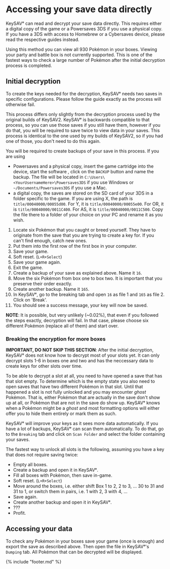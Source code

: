 # Accessing your save data directly

KeySAVᵉ can read and decrypt your save data directly. This requires either a digital copy of the game or a Powersaves 3DS if you use a physical copy. If you have a 3DS with access to Homebrew or a Cybersaves device, please read the respective guides instead.

Using this method you can view all 930 Pokémon in your boxes. Viewing your party and battle box is not currently supported. This is one of the fastest ways to check a large number of Pokémon after the initial decryption process is completed.

## Initial decryption

To create the keys needed for the decryption, KeySAVᵉ needs two saves in specific configurations. Please follow the guide exactly as the process will otherwise fail.

This process differs only slightly from the decryption process used by the original builds of KeySAV2. KeySAVᵉ is backwards compatible to that process, so you can use those saves if you still have them, however if you do that, you will be required to save twice to view data in your saves. This process is identical to the one used by my builds of KeySAV2, so if you had one of those, you don't need to do this again.

You will be required to create backups of your save in this process. If you are using

* Powersaves and a physical copy, insert the game cartridge into the device, start the software , click on the `BACKUP` button and name the backup. The file will be located in `C:\Users\<YourUsernameHere>\Powersaves3DS` if you use Windows or `~/Documents/Powersaves3DS` if you use a Mac.
* a digital copy, the saves are stored on the SD card of your 3DS in a folder specific to the game. If you are using X, the path is `title/00040000/00055d00`. For Y, it is `title/00040000/00055e00`. For OR, it is `title/00040000/0011C400`. For AS, it is `title/00040000/0011C500`. Copy the file there to a folder of your choice on your PC and rename it as you wish.

1. Locate six Pokémon that you caught or breed yourself. They have to originate from the save that you are trying to create a key for. If you can't find enough, catch new ones.
2. Put them into the first row of the first box in your computer.
3. Save your game.
4. Soft reset. (`L+R+Select`)
5. Save your game again.
6. Exit the game.
7. Create a backup of your save as explained above. Name it `16`.
8. Move the six Pokémon from box one to box two. It is important that you preserve their order exactly.
9. Create another backup. Name it `165`.
10. In KeySAVᵉ, go to the breaking tab and open `16` as file 1 and `165` as file 2. Click on 'Break'.
11. You should see a success message, your key will now be saved.

**NOTE**: It is possible, but very unlikely (~0.02%), that even if you followed the steps exactly, decryption will fail. In that case, please choose six different Pokémon (replace all of them) and start over.

<a id="ghosts"></a>
### Breaking the encryption for more boxes

**IMPORTANT, DO NOT SKIP THIS SECTION**: After the initial decryption, KeySAVᵉ does not know how to decrypt most of your slots yet. It can only decrypt slots 1-6 in boxes one and two and has the neccessary data to create keys for other slots over time.

To be able to decrypt a slot at all, you need to have opened a save that has that slot empty. To determine which is the empty state you also need to open saves that have two different Pokémon in that slot. Until that happened a slot is not fully unlocked and you may encounter *ghost* Pokémon. That is, either Pokémon that are actually in the save don't show up at all, or Pokémon that are not in the save do show up. KeySAVᵉ knows when a Pokémon might be a *ghost* and most formatting options will either offer you to hide them entirely or mark them as such.

KeySAVᵉ will improve your keys as it sees more data automatically. If you have a lot of backups, KeySAVᵉ can scan them automatically. To do that, go to the `Breaking` tab and click on `Scan Folder` and select the folder containing your saves.

The fastest way to unlock all slots is the following, assuming you have a key that does not require saving twice:

* Empty all boxes.
* Create a backup and open it in KeySAVᵉ.
* Fill all boxes with Pokémon, then save in-game.
* Soft reset. (`L+R+Select`)
* Move around the boxes, i.e. either shift Box 1 to 2, 2 to 3, ... 30 to 31 and 31 to 1, or switch them in pairs, i.e. 1 with 2, 3 with 4, ...
* Save again.
* Create another backup and open it in KeySAVᵉ.
* ???
* Profit.

## Accessing your data

To check any Pokémon in your boxes save your game (once is enough) and export the save as described above. Then open the file in KeySAVᵉ's `Dumping` tab. All Pokémon that can be decrypted will be displayed.

{% include "footer.md" %}
